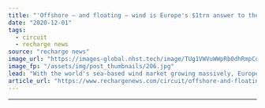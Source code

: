 ```yaml
---
title: "'Offshore – and floating – wind is Europe's $1trn answer to the question of climate action'"
date: "2020-12-01"
tags: 
  - circuit
  - recharge news
source: "recharge news"
image_url: "https://images-global.nhst.tech/image/TUg1VWVuWWpRb0dhRmpCd2xDdlhsalBYR3FtR1RXcjhZYzJYS1V3cExGTT0=/nhst/binary/5b634bed0131cb07d434d85b44484bca"
image_fp: "/assets/img/post_thumbnails/206.jpg"
lead: "With the world's sea-based wind market growing massively, Europe must stay one step ahead to keep its leadership – and meet net zero targets, writes Luis González-Pinto"
article_url: "https://www.rechargenews.com/circuit/offshore-and-floating-wind-is-europes-1trn-answer-to-the-question-of-climate-action/2-1-922458"
---
```


---
